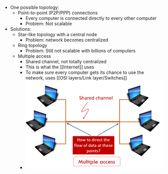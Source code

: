 - One possible topology:
    - Point-to-point (P2P/PPP) connections
        - Every computer is connected directly to every other computer
        - Problem: Not scalable
- Solutions:
    - Star-like topology with a central node
        - Problem: network becomes centralized
    - Ring topology
        - Problem: Still not scalable with billions of computers
    - Multiple access
        - Shared channel, not totally centralized
        - This is what the [[Internet]] uses
        - To make sure every computer gets its chance to use the network, uses [[OSI layers/Link layer/Switches]]
        - ![Multiple access](img/multiple_access.png)